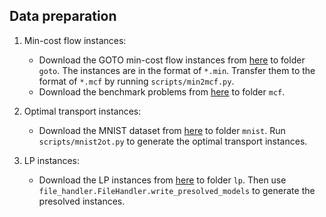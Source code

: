 ## Data preparation

1. Min-cost flow instances:
    - Download the GOTO min-cost flow instances from [here](http://lime.cs.elte.hu/~kpeter/data/mcf/goto/) to folder `goto`. 
The instances are in the format of `*.min`. Transfer them to the format of `*.mcf` by running `scripts/min2mcf.py`.
    - Download the benchmark problems from [here](https://plato.asu.edu/ftp/lptestset/network/) to folder `mcf`.

2. Optimal transport instances:
   - Download the MNIST dataset from [here](http://yann.lecun.com/exdb/mnist/) to folder `mnist`.
Run `scripts/mnist2ot.py` to generate the optimal transport instances.

3. LP instances:
   - Download the LP instances from [here](https://plato.asu.edu/ftp/lpopt.html) to folder `lp`.
Then use `file_handler.FileHandler.write_presolved_models` to generate the presolved instances.